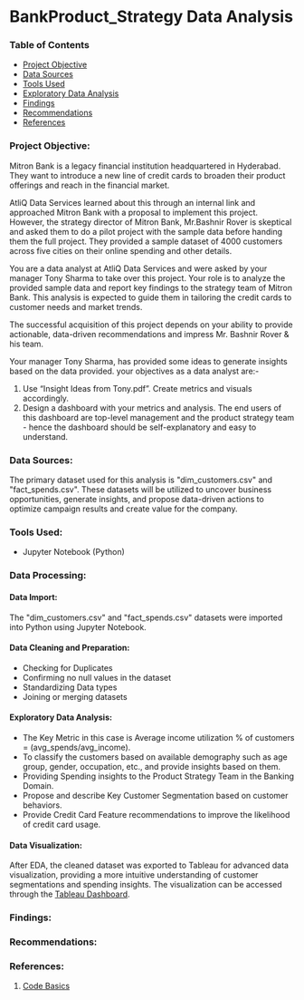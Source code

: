 # BankProduct_Strategy Data Analysis

### Table of Contents

- [Project Objective](#project-objective)
- [Data Sources](#data-sources)
- [Tools Used](#tools-used)
- [Exploratory Data Analysis](#exploratory-data-analysis)
- [Findings](#findings)
- [Recommendations](#recommendations)
- [References](#references)

### Project Objective: 

Mitron Bank is a legacy financial institution headquartered in Hyderabad. They want to introduce a new line of credit cards to broaden their product offerings and reach in the financial market.

AtliQ Data Services learned about this through an internal link and approached Mitron Bank with a proposal to implement this project. However, the strategy director of Mitron Bank, Mr.Bashnir Rover is skeptical and asked them to do a pilot project with the sample data before handing them the full project. They provided a sample dataset of 4000 customers across five cities on their online spending and other details.

You are a data analyst at AtliQ Data Services and were asked by your manager Tony Sharma to take over this project. Your role is to analyze the provided sample data and report key findings to the strategy team of Mitron Bank. This analysis is expected to guide them in tailoring the credit cards to customer needs and market trends.

The successful acquisition of this project depends on your ability to provide actionable, data-driven recommendations and impress Mr. Bashnir Rover & his team. 

Your manager Tony Sharma, has provided some ideas to generate insights based on the data provided. your objectives as a data analyst are:-
1. Use “Insight Ideas from Tony.pdf”. Create metrics and visuals accordingly.
2. Design a dashboard with your metrics and analysis. The end users of this dashboard are top-level management and the product strategy team - hence the dashboard should be self-explanatory and easy to understand.

### Data Sources:

The primary dataset used for this analysis is "dim_customers.csv" and "fact_spends.csv". These datasets will be utilized to uncover business opportunities, generate insights, and propose data-driven actions to optimize campaign results and create value for the company.

### Tools Used:

- Jupyter Notebook (Python) 

### Data Processing:

#### Data Import:

The "dim_customers.csv" and "fact_spends.csv" datasets were imported into Python using Jupyter Notebook.

#### Data Cleaning and Preparation: 

- Checking for Duplicates
- Confirming no null values in the dataset
- Standardizing Data types
- Joining or merging datasets 

#### Exploratory Data Analysis: 

- The Key Metric in this case is Average income utilization % of customers = (avg_spends/avg_income).
- To classify the customers based on available demography such as age group, gender, occupation, etc., and provide insights based on them.
- Providing Spending insights to the Product Strategy Team in the Banking Domain.
- Propose and describe Key Customer Segmentation based on customer behaviors.
- Provide Credit Card Feature recommendations to improve the likelihood of credit card usage.

#### Data Visualization:

After EDA, the cleaned dataset was exported to Tableau for advanced data visualization, providing a more intuitive understanding of customer segmentations and spending insights. The visualization can be accessed through the [Tableau Dashboard](https://public.tableau.com/views/CreditCardSalesInsight/Story1?:language=en-US&:sid=&:redirect=auth&:display_count=n&:origin=viz_share_link).
  
### Findings:




### Recommendations:


  
### References:

1.  [Code Basics](https://codebasics.io/challenge/codebasics-resume-project-challenge)
